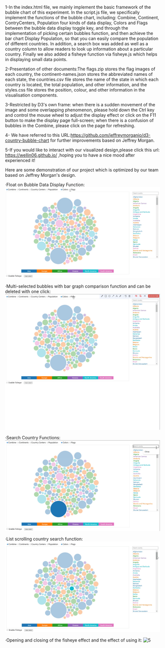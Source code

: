 1-In the index.html file, we mainly implement the basic framework of the bubble chart of this experiment. In the script.js file, we specifically implement the functions of the bubble chart, including: Combine, Continent, ContryCenters, Population four kinds of data display, Colors and Flags between the bubble data display toggle key, and through the implementation of picking certain bubbles function, and then achieve the bar chart Display Population, so that you can easily compare the population of different countries. In addition, a search box was added as well as a country column to allow readers to look up information about a particular country. Finally we also added a fisheye function via fisheye.js which helps in displaying small data points.

2-Presentation of other documents:The flags.zip stores the flag images of each country, the continent-names.json stores the abbreviated names of each state, the countries.csv file stores the name of the state in which each country is located, the total population, and other information, and the styles.css file stores the position, colour, and other information in the visualisation components.

3-Restricted by D3's own frame: when there is a sudden movement of the image and some overlapping phenomenon, please hold down the Ctrl key and control the mouse wheel to adjust the display effect or click on the F11 button to make the display page full-screen; when there is a confusion of bubbles in the Combine, please click on the page for refreshing.

4- We have referred to this URL:https://github.com/jeffreymorganio/d3-country-bubble-chart for further improvements based on Jeffrey Morgan.

5-If you would like to interact with our visualized design,please click this url: https://wellin06.github.io/ ,hoping you to have a nice mood after experienced it!

Here are some demonstration of our project which is optimized by our team based on Jeffrey Morgan's design.

·Float on Bubble Data Display Function:
![1](/1-浮于气泡显示数据功能.gif?raw=true)

·Multi-selected bubbles with bar graph comparison function and can be deleted with one click:
![2](/2-多选气泡与可柱状图对比功能且可一键删除功能.gif?raw=true)

·Search Country Functions:
![3](/3-搜索国家功能.gif?raw=true)

·List scrolling country search function:
![4](/4-列表滚动查询国家功能.gif?raw=true)

·Opening and closing of the fisheye effect and the effect of using it:
![5](/5-鱼眼效果的开闭与使用效果.gif?raw=true)




